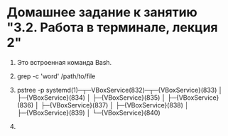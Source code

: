 # Домашнее задание к занятию "3.2. Работа в терминале, лекция 2"

1. Это встроенная команда Bash.
2. grep -c 'word' /path/to/file
3.  pstree -p
  systemd(1)─┬─VBoxService(832)─┬─{VBoxService}(833)
           │                  ├─{VBoxService}(834)
           │                  ├─{VBoxService}(835)
           │                  ├─{VBoxService}(836)
           │                  ├─{VBoxService}(837)
           │                  ├─{VBoxService}(838)
           │                  ├─{VBoxService}(839)
           │                  └─{VBoxService}(840)
        
4. 

